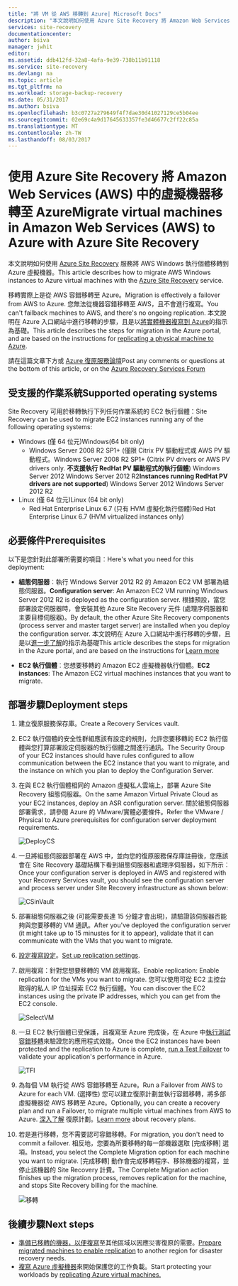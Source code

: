 ```yaml
---
title: "將 VM 從 AWS 移轉到 Azure| Microsoft Docs"
description: "本文說明如何使用 Azure Site Recovery 將 Amazon Web Services (AWS) 中執行的虛擬機器移轉至 Azure。"
services: site-recovery
documentationcenter: 
author: bsiva
manager: jwhit
editor: 
ms.assetid: ddb412fd-32a8-4afa-9e39-738b11b91118
ms.service: site-recovery
ms.devlang: na
ms.topic: article
ms.tgt_pltfrm: na
ms.workload: storage-backup-recovery
ms.date: 05/31/2017
ms.author: bsiva
ms.openlocfilehash: b3c0727a279649f4f7dae30d41027129ce5b04ee
ms.sourcegitcommit: 02e69c4a9d17645633357fe3d46677c2ff22c85a
ms.translationtype: MT
ms.contentlocale: zh-TW
ms.lasthandoff: 08/03/2017
---
```

# <a name="migrate-virtual-machines-in-amazon-web-services-aws-to-azure-with-azure-site-recovery"></a><span data-ttu-id="482f5-103">使用 Azure Site Recovery 將 Amazon Web Services (AWS) 中的虛擬機器移轉至 Azure</span><span class="sxs-lookup"><span data-stu-id="482f5-103">Migrate virtual machines in Amazon Web Services (AWS) to Azure with Azure Site Recovery</span></span>

<span data-ttu-id="482f5-104">本文說明如何使用 [Azure Site Recovery](site-recovery-overview.md) 服務將 AWS Windows 執行個體移轉到 Azure 虛擬機器。</span><span class="sxs-lookup"><span data-stu-id="482f5-104">This article describes how to migrate AWS Windows instances to Azure virtual machines with the [Azure Site Recovery](site-recovery-overview.md) service.</span></span>

<span data-ttu-id="482f5-105">移轉實際上是從 AWS 容錯移轉至 Azure。</span><span class="sxs-lookup"><span data-stu-id="482f5-105">Migration is effectively a failover from AWS to Azure.</span></span> <span data-ttu-id="482f5-106">您無法從機器容錯移轉至 AWS，且不會進行複寫。</span><span class="sxs-lookup"><span data-stu-id="482f5-106">You can't failback machines to AWS, and there's no ongoing replication.</span></span> <span data-ttu-id="482f5-107">本文說明在 Azure 入口網站中進行移轉的步驟，且是以[將實體機器複寫到 Azure](site-recovery-vmware-to-azure.md)的指示為基礎。</span><span class="sxs-lookup"><span data-stu-id="482f5-107">This article describes the steps for migration in the Azure portal, and are based on the instructions for [replicating a physical machine to Azure](site-recovery-vmware-to-azure.md).</span></span>

<span data-ttu-id="482f5-108">請在這篇文章下方或 [Azure 復原服務論壇](https://social.msdn.microsoft.com/forums/azure/home?forum=hypervrecovmgr)</span><span class="sxs-lookup"><span data-stu-id="482f5-108">Post any comments or questions at the bottom of this article, or on the [Azure Recovery Services Forum](https://social.msdn.microsoft.com/forums/azure/home?forum=hypervrecovmgr)</span></span>

## <a name="supported-operating-systems"></a><span data-ttu-id="482f5-109">受支援的作業系統</span><span class="sxs-lookup"><span data-stu-id="482f5-109">Supported operating systems</span></span>

<span data-ttu-id="482f5-110">Site Recovery 可用於移轉執行下列任何作業系統的 EC2 執行個體：</span><span class="sxs-lookup"><span data-stu-id="482f5-110">Site Recovery can be used to migrate EC2 instances running any of the following operating systems:</span></span>

- <span data-ttu-id="482f5-111">Windows (僅 64 位元)</span><span class="sxs-lookup"><span data-stu-id="482f5-111">Windows(64 bit only)</span></span>
    - <span data-ttu-id="482f5-112">Windows Server 2008 R2 SP1+ (僅限 Citrix PV 驅動程式或 AWS PV 驅動程式。</span><span class="sxs-lookup"><span data-stu-id="482f5-112">Windows Server 2008 R2 SP1+ (Citrix PV drivers or AWS PV drivers only.</span></span> <span data-ttu-id="482f5-113">**不支援執行 RedHat PV 驅動程式的執行個體**) Windows Server 2012 Windows Server 2012 R2</span><span class="sxs-lookup"><span data-stu-id="482f5-113">**Instances running RedHat PV drivers are not supported**) Windows Server 2012 Windows Server 2012 R2</span></span>
- <span data-ttu-id="482f5-114">Linux (僅 64 位元)</span><span class="sxs-lookup"><span data-stu-id="482f5-114">Linux (64 bit only)</span></span>
    - <span data-ttu-id="482f5-115">Red Hat Enterprise Linux 6.7 (只有 HVM 虛擬化執行個體)</span><span class="sxs-lookup"><span data-stu-id="482f5-115">Red Hat Enterprise Linux 6.7 (HVM virtualized instances only)</span></span>

## <a name="prerequisites"></a><span data-ttu-id="482f5-116">必要條件</span><span class="sxs-lookup"><span data-stu-id="482f5-116">Prerequisites</span></span>

<span data-ttu-id="482f5-117">以下是您針對此部署所需要的項目︰</span><span class="sxs-lookup"><span data-stu-id="482f5-117">Here's what you need for this deployment:</span></span>

* <span data-ttu-id="482f5-118">**組態伺服器**︰執行 Windows Server 2012 R2 的 Amazon EC2 VM 部署為組態伺服器。</span><span class="sxs-lookup"><span data-stu-id="482f5-118">**Configuration server**: An Amazon EC2 VM running Windows Server 2012 R2 is deployed as the configuration server.</span></span> <span data-ttu-id="482f5-119">根據預設，當您部署設定伺服器時，會安裝其他 Azure Site Recovery 元件 (處理序伺服器和主要目標伺服器)。</span><span class="sxs-lookup"><span data-stu-id="482f5-119">By default, the other Azure Site Recovery components (process server and master target server) are installed when you deploy the configuration server.</span></span> <span data-ttu-id="482f5-120">本文說明在 Azure 入口網站中進行移轉的步驟，且是以[進一步了解](site-recovery-components.md)的指示為基礎</span><span class="sxs-lookup"><span data-stu-id="482f5-120">This article describes the steps for migration in the Azure portal, and are based on the instructions for  [Learn more](site-recovery-components.md)</span></span>

* <span data-ttu-id="482f5-121">**EC2 執行個體**︰您想要移轉的 Amazon EC2 虛擬機器執行個體。</span><span class="sxs-lookup"><span data-stu-id="482f5-121">**EC2 instances**: The Amazon EC2 virtual machines instances that you want to migrate.</span></span>

## <a name="deployment-steps"></a><span data-ttu-id="482f5-122">部署步驟</span><span class="sxs-lookup"><span data-stu-id="482f5-122">Deployment steps</span></span>

1. <span data-ttu-id="482f5-123">建立復原服務保存庫。</span><span class="sxs-lookup"><span data-stu-id="482f5-123">Create a Recovery Services vault.</span></span>
2. <span data-ttu-id="482f5-124">EC2 執行個體的安全性群組應該有設定的規則，允許您要移轉的 EC2 執行個體與您打算部署設定伺服器的執行個體之間進行通訊。</span><span class="sxs-lookup"><span data-stu-id="482f5-124">The Security Group of your EC2 instances should have rules configured to allow communication between the EC2 instance that you want to migrate, and the instance on which you plan to deploy the Configuration Server.</span></span>

3. <span data-ttu-id="482f5-125">在與 EC2 執行個體相同的 Amazon 虛擬私人雲端上，部署 Azure Site Recovery 組態伺服器。</span><span class="sxs-lookup"><span data-stu-id="482f5-125">On the same Amazon Virtual Private Cloud as your EC2 instances, deploy an ASR configuration server.</span></span> <span data-ttu-id="482f5-126">關於組態伺服器部署需求，請參閱 Azure 的 VMware/實體必要條件。</span><span class="sxs-lookup"><span data-stu-id="482f5-126">Refer the VMware / Physical to Azure prerequisites for configuration server deployment requirements.</span></span>

    ![DeployCS](./media/site-recovery-migrate-aws-to-azure/migration_pic2.png)

4.  <span data-ttu-id="482f5-128">一旦將組態伺服器部署在 AWS 中，並向您的復原服務保存庫註冊後，您應該會在 Site Recovery 基礎結構下看到組態伺服器和處理序伺服器，如下所示︰</span><span class="sxs-lookup"><span data-stu-id="482f5-128">Once your configuration server is deployed in AWS and registered with your Recovery Services vault, you should see the configuration server and process server under Site Recovery infrastructure as shown below:</span></span>

    ![CSinVault](./media/site-recovery-migrate-aws-to-azure/migration_pic3.png)

5. <span data-ttu-id="482f5-130">部署組態伺服器之後 (可能需要長達 15 分鐘才會出現)，請驗證該伺服器否能夠與您要移轉的 VM 通訊。</span><span class="sxs-lookup"><span data-stu-id="482f5-130">After you've deployed the configuration server (it might take up to 15 minustes for it to appear), validate that it can communicate with the VMs that you want to migrate.</span></span>

6. <span data-ttu-id="482f5-131">[設定複寫設定](site-recovery-setup-replication-settings-vmware.md)。</span><span class="sxs-lookup"><span data-stu-id="482f5-131">[Set up replication settings](site-recovery-setup-replication-settings-vmware.md).</span></span>

7. <span data-ttu-id="482f5-132">啟用複寫：針對您想要移轉的 VM 啟用複寫。</span><span class="sxs-lookup"><span data-stu-id="482f5-132">Enable replication: Enable replication for the VMs you want to migrate.</span></span> <span data-ttu-id="482f5-133">您可以使用可從 EC2 主控台取得的私人 IP 位址探索 EC2 執行個體。</span><span class="sxs-lookup"><span data-stu-id="482f5-133">You can discover the EC2 instances using the private IP addresses, which you can get from the EC2 console.</span></span>

    ![SelectVM](./media/site-recovery-migrate-aws-to-azure/migration_pic4.png)

8. <span data-ttu-id="482f5-135">一旦 EC2 執行個體已受保護，且複寫至 Azure 完成後，在 Azure 中[執行測試容錯移轉](site-recovery-test-failover-to-azure.md)來驗證您的應用程式效能。</span><span class="sxs-lookup"><span data-stu-id="482f5-135">Once the EC2 instances have been protected and the replication to Azure is complete, [run a Test Failover](site-recovery-test-failover-to-azure.md) to validate your application's performance in Azure.</span></span>

    ![TFI](./media/site-recovery-migrate-aws-to-azure/migration_pic5.png)

9. <span data-ttu-id="482f5-137">為每個 VM 執行從 AWS 容錯移轉至 Azure。</span><span class="sxs-lookup"><span data-stu-id="482f5-137">Run a Failover from AWS to Azure for each VM.</span></span> <span data-ttu-id="482f5-138">(選擇性) 您可以建立復原計劃並執行容錯移轉，將多部虛擬機器從 AWS 移轉至 Azure。</span><span class="sxs-lookup"><span data-stu-id="482f5-138">Optionally, you can create a recovery plan and run a Failover, to migrate multiple virtual machines from AWS to Azure.</span></span> <span data-ttu-id="482f5-139">[深入了解](site-recovery-create-recovery-plans.md) 復原計劃。</span><span class="sxs-lookup"><span data-stu-id="482f5-139">[Learn more](site-recovery-create-recovery-plans.md) about recovery plans.</span></span>

10. <span data-ttu-id="482f5-140">若是進行移轉，您不需要認可容錯移轉。</span><span class="sxs-lookup"><span data-stu-id="482f5-140">For migration, you don't need to commit a failover.</span></span> <span data-ttu-id="482f5-141">相反地，您要為所要移轉的每一部機器選取 [完成移轉] 選項。</span><span class="sxs-lookup"><span data-stu-id="482f5-141">Instead, you select the Complete Migration option for each machine you want to migrate.</span></span> <span data-ttu-id="482f5-142">[完成移轉] 動作會完成移轉程序、移除機器的複寫，並停止該機器的 Site Recovery 計費。</span><span class="sxs-lookup"><span data-stu-id="482f5-142">The Complete Migration action finishes up the migration process, removes replication for the machine, and stops Site Recovery billing for the machine.</span></span>

    ![移轉](./media/site-recovery-migrate-aws-to-azure/migration_pic6.png)

## <a name="next-steps"></a><span data-ttu-id="482f5-144">後續步驟</span><span class="sxs-lookup"><span data-stu-id="482f5-144">Next steps</span></span>

- <span data-ttu-id="482f5-145">[準備已移轉的機器，以便複寫](site-recovery-azure-to-azure-after-migration.md)至其他區域以因應災害復原的需要。</span><span class="sxs-lookup"><span data-stu-id="482f5-145">[Prepare migrated machines to enable replication](site-recovery-azure-to-azure-after-migration.md) to another region for disaster recovery needs.</span></span>
- <span data-ttu-id="482f5-146">[複寫 Azure 虛擬機器](site-recovery-azure-to-azure.md)來開始保護您的工作負載。</span><span class="sxs-lookup"><span data-stu-id="482f5-146">Start protecting your workloads by [replicating Azure virtual machines.](site-recovery-azure-to-azure.md)</span></span>
